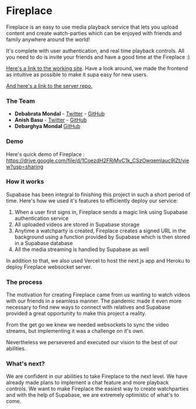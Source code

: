 # Fireplace

Fireplace is an easy to use media playback service that lets you upload content and create watch-parties which can be enjoyed with friends and family anywhere around the world!

It's complete with user authentication, and real time playback controls. All you need to do is invite your friends and have a good time at the Fireplace :)

[Here's a link to the working site](https://fireplace-debabratajr.vercel.app/). Have a look around, we made the frontend as intuitive as possible to make it supa easy for new users.

[And here's a link to the server repo.](https://github.com/0xDebabrata/fireplace-server)

### The Team

- **Debabrata Mondal** - [Twitter](https://twitter.com/0xDebabrata) - [GitHub](https://github.com/0xdebabrata)
- **Anish Basu** - [Twitter](https://twitter.com/_anishbasu) - [GitHub](https://github.com/bananasaurus21)
- **Debarghya Mondal** [GitHub](https://github.com/DebMondalX)

### Demo 

Here's quick demo of Fireplace :
https://drive.google.com/file/d/1CoezdH2FRjMvC1k_CSzOwqemlauc9IZt/view?usp=sharing


### How it works

Supabase has been integral to finishing this project in such a short period of time. Here's how we used it's features to efficiently deploy our service:

1. When a user first signs in, Fireplace sends a magic link using Supabase authentication service
2. All uploaded videos are stored in Supabase storage
3. Anytime a watchparty is created, Fireplace creates a signed URL in the background using a function provided by Supabase which is then stored in a Supabase database
4. All the media streaming is handled by Supabase as well

In addition to that, we also used Vercel to host the next.js app and Heroku to deploy Fireplace websocket server.

### The process

The motivation for creating Fireplace came from us wanting to watch videos with our friends in a seamless manner. The pandemic made it even more necessary to find new ways to connect with relatives and Supabase provided a great opportunity to make this project a reality. 

From the get go we knew we needed websockets to sync the video streams, but implementing it was a challenge on it's own.

Nevertheless we persevered and executed our vision to the best of our abilities.

### What's next?

We are confident in our abilities to take Fireplace to the next level. We have already made plans to implement a chat feature and more playback controls. We want to make Fireplace the easiest way to create watchparties and with the help of Supabase, we are extremely optimistic of what's to come.



